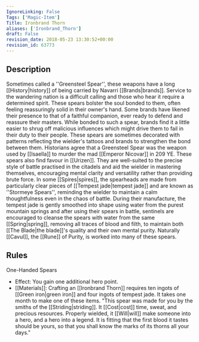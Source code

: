 ```yaml
---
IgnoreLinking: False
Tags: ['Magic-Item']
Title: Ironbrand Thorn
aliases: ['Ironbrand_Thorn']
draft: False
revision_date: 2018-05-23 13:30:52+00:00
revision_id: 63773
---
```


## Description
Sometimes called a ''Greensteel Spear'', these weapons have a long [[History|history]] of being carried by Navarri [[Brands|brands]]. Service to the wandering nation is a difficult calling and those who hear it require a determined spirit. These spears bolster the soul bonded to them, often feeling reassuringly solid in their owner's hand. Some brands have likened their presence to that of a faithful companion, ever ready to defend and reassure their masters. While bonded to such a spear, brands find it a little easier to shrug off malicious influences which might drive them to fail in their duty to their people. These spears are sometimes decorated with patterns reflecting the wielder's tattoos and brands to strengthen the bond between them. Historians agree that a Greensteel Spear was the weapon used by [[Isaella]] to murder the mad [[Emperor Nicovar]] in 209 YE.
These spears also find favour in [[Urizen]]. They are well-suited to the precise style of battle practised in the citadels and aid the wielder in mastering themselves, encouraging mental clarity and versatility rather than providing brute force. In some [[Spires|spires]], the spearheads are made from particularly clear pieces of [[Tempest jade|tempest jade]] and are known as ''Stormeye Spears'', reminding the wielder to maintain a calm thoughtfulness even in the chaos of battle. During their manufacture, the tempest jade is gently smoothed into shape using water from the purest mountain springs and after using their spears in battle, sentinels are encouraged to cleanse the spears with water from the same [[Spring|spring]], removing all traces of blood and filth, to maintain both [[The Blade|the blade]]'s quality and their own mental purity. Naturally [[Cavul]], the [[Rune]] of Purity, is worked into many of these spears.
## Rules
One-Handed Spears
* Effect: You gain one additional hero point.
* [[Materials]]: Crafting an [[Ironbrand Thorn]] requires ten ingots of [[Green iron|green iron]] and four ingots of tempest jade. It takes one month to make one of these items.
"This spear was made for you by the smiths of the [[Striding|striding]].  It [[Cost|cost]] time, sweat, and precious resources.  Properly wielded, it [[Will|will]] make someone into a hero, and a hero into a legend.  It is fitting that the first blood it tastes should be yours, so that you shall know the marks of its thorns all your days."